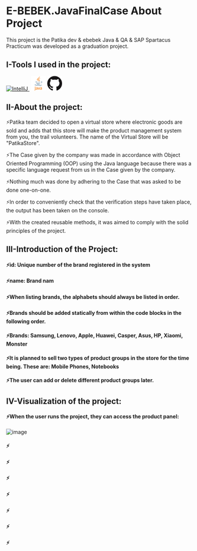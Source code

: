 # E-BEBEK.JavaFinalCase About Project

This project is the Patika dev & ebebek Java & QA & SAP Spartacus Practicum was developed as a graduation project.

## I-Tools I used in the project: <br>
[<a href="https://www.jetbrains.com/idea/features/" target="_blank" rel=”noopener”> <img src="https://encrypted-tbn0.gstatic.com/images?q=tbn:ANd9GcQalKFwVDd0H7Xx8HaqWBbUmDRdrgxUoicGBZC0eIzTsww7Sev-ySXJ3in9Udv2R9CR3lo&usqp=CAU" alt="IntelliJ" width="40" height="40"/> </a>][intellij]
[<img height="40" width="40" src="https://raw.githubusercontent.com/github/explore/5b3600551e122a3277c2c5368af2ad5725ffa9a1/topics/java/java.png">][java]
[<img height="40" width="40" src="https://raw.githubusercontent.com/github/explore/5b3600551e122a3277c2c5368af2ad5725ffa9a1/topics/github/github.png">][github]

[java]: https://www.java.com/
[github]: https://github.com/AliihsanSen
[intellij]: https://www.jetbrains.com/idea/download/#section=windows

## II-About the project:
⚡Patika team decided to open a virtual store where electronic goods are sold and adds that this store will make the product management system from you, the trail volunteers. The name of the Virtual Store will be "PatikaStore".

⚡The Case given by the company was made in accordance with Object Oriented Programming (OOP) using the Java language because there was a specific language request from us in the Case given by the company.

⚡Nothing much was done by adhering to the Case that was asked to be done one-on-one.

⚡In order to conveniently check that the verification steps have taken place, the output has been taken on the console.

⚡With the created reusable methods, it was aimed to comply with the solid principles of the project.

## III-Introduction of the Project:
#### ⚡id: Unique number of the brand registered in the system
#### ⚡name: Brand nam
#### ⚡When listing brands, the alphabets should always be listed in order.
#### ⚡Brands should be added statically from within the code blocks in the following order.
#### ⚡Brands: Samsung, Lenovo, Apple, Huawei, Casper, Asus, HP, Xiaomi, Monster
#### ⚡It is planned to sell two types of product groups in the store for the time being. These are: Mobile Phones, Notebooks
#### ⚡The user can add or delete different product groups later.

## IV-Visualization of the project:
#### ⚡When the user runs the project, they can access the product panel:
![image](https://user-images.githubusercontent.com/111094912/202847420-397e4d26-f733-4b37-b4a1-0862e5f5874c.png)

#### ⚡
#### ⚡
#### ⚡
#### ⚡
#### ⚡
#### ⚡
#### ⚡


